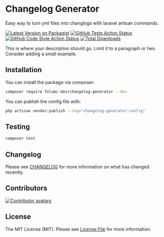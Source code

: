 # Changelog Generator
Easy way to turn yml files into changlogs with laravel artisan commands.

[![Latest Version on Packagist](https://img.shields.io/packagist/v/folumi-dev/changelog-generator.svg?style=flat-square)](https://packagist.org/packages/folumi-dev/changelog-generator)
[![GitHub Tests Action Status](https://img.shields.io/github/actions/workflow/status/folumi-dev/changelog-generator/run-tests.yml?branch=main&label=tests&style=flat-square)](https://github.com/folumi-dev/changelog-generator/actions?query=workflow%3Arun-tests+branch%3Amain)
[![GitHub Code Style Action Status](https://img.shields.io/github/actions/workflow/status/folumi-dev/changelog-generator/fix-php-code-style-issues.yml?branch=main&label=code%20style&style=flat-square)](https://github.com/folumi-dev/changelog-generator/actions?query=workflow%3A"Fix+PHP+code+style+issues"+branch%3Amain)
[![Total Downloads](https://img.shields.io/packagist/dt/folumi-dev/changelog-generator.svg?style=flat-square)](https://packagist.org/packages/folumi-dev/changelog-generator)

This is where your description should go. Limit it to a paragraph or two. Consider adding a small example.

## Installation

You can install the package via composer:

```bash
composer require folumi-dev/changelog-generator --dev
```

You can publish the config file with:

```bash
php artisan vendor:publish --tag="changelog-generator-config"
```

## Testing

```bash
composer test
```

## Changelog

Please see [CHANGELOG](CHANGELOG.md) for more information on what has changed recently.

## Contributors

[![Contributor avatars](https://contrib.rocks/image?repo=Folumi-dev/changelog-generator)](https://github.com/Folumi-dev/changelog-generator/graphs/contributors)

## License

The MIT License (MIT). Please see [License File](LICENSE.md) for more information.
